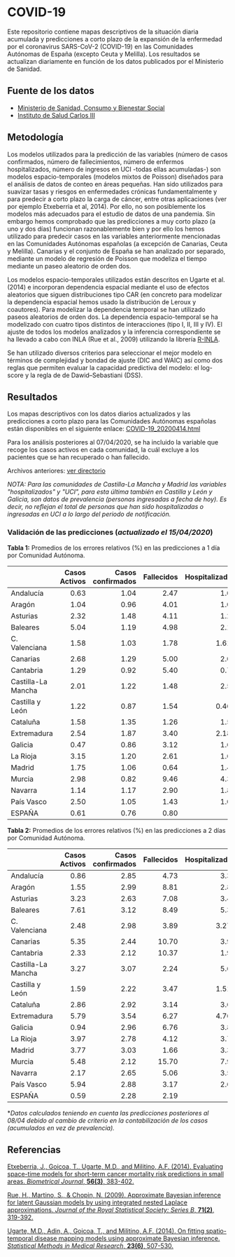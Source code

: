 # COVID-19
Este repositorio contiene mapas descriptivos de la situación diaria acumulada y predicciones a corto plazo de la expansión de la enfermedad por el coronavirus SARS-CoV-2 (COVID-19) en las Comunidades Autónomas de España (excepto Ceuta y Melilla). Los resultados se actualizan diariamente en función de los datos publicados por el Ministerio de Sanidad.

## Fuente de los datos

- [Ministerio de Sanidad, Consumo y Bienestar Social](https://www.mscbs.gob.es/profesionales/saludPublica/ccayes/alertasActual/nCov-China/situacionActual.htm)
- [Instituto de Salud Carlos III](https://covid19.isciii.es/)


## Metodología

Los modelos utilizados para la predicción de las variables (número de casos confirmados, número de fallecimientos, número de enfermos hospitalizados, número de ingresos en UCI -todas ellas acumuladas-) son modelos espacio-temporales (modelos mixtos de Poisson) diseñados para el análisis de datos de conteo en áreas pequeñas. Han sido utilizados para suavizar tasas y riesgos en enfermedades crónicas fundamentalmente y para predecir a corto plazo la carga de cáncer, entre otras aplicaciones (ver por ejemplo Etxeberria et al, 2014). Por ello, no son posiblemente los modelos más adecuados para el estudio de datos de una pandemia. Sin embargo hemos comprobado que las predicciones a muy corto plazo (a uno y dos días) funcionan razonablemente bien y por ello los hemos utilizado para predecir casos en las variables anteriormente mencionadas en las Comunidades Autónomas españolas (a excepción de Canarias, Ceuta y Melilla).  Canarias y el conjunto de España se han analizado por separado, mediante un modelo de regresión de Poisson que modeliza el tiempo mediante un paseo aleatorio de orden dos. 

Los modelos espacio-temporales utilizados están descritos en Ugarte et al. (2014) e incorporan dependencia espacial mediante el uso de efectos aleatorios que siguen distribuciones tipo CAR (en concreto para modelizar la dependencia espacial hemos usado la distribución de Leroux y coautores).  Para modelizar la dependencia temporal se han utilizado paseos aleatorios de orden dos. La dependencia espacio-temporal se ha modelizado con cuatro tipos distintos de interacciones (tipo I, II, III y IV). El ajuste de todos los modelos analizados y la inferencia correspondiente se ha llevado a cabo con INLA (Rue et al., 2009) utilizando la librería [R-INLA](http://www.r-inla.org/).

Se han utilizado diversos criterios para seleccionar el mejor modelo en términos de complejidad y bondad de ajuste (DIC and WAIC) así como dos reglas que permiten evaluar la capacidad predictiva del modelo: el log-score y la regla de de Dawid–Sebastiani (DSS).



## Resultados
Los mapas descriptivos con los datos diarios actualizados y las predicciones a corto plazo para las Comunidades Autónomas españolas están disponibles en el siguiente enlace:
[COVID-19_20200414.html](https://emi-sstcdapp.unavarra.es/COVID-19/COVID-19_20200414.html)

Para los análisis posteriores al 07/04/2020, se ha incluido la variable que recoge los casos activos en cada comunidad, la cuál excluye a los pacientes que se han recuperado o han fallecido.

Archivos anteriores: [ver directorio](https://emi-sstcdapp.unavarra.es/COVID-19/)

_NOTA: Para las comunidades de Castilla-La Mancha y Madrid las variables "hospitalizados" y "UCI", para esta última también en Castilla y León y Galicia, son datos de prevalencia (personas ingresadas a fecha de hoy). Es decir, no reflejan el total de personas que han sido hospitalizadas o ingresadas en UCI a lo largo del periodo de notificación._


### Validación de las predicciones (_actualizado el 15/04/2020_)

__Tabla 1:__ Promedios de los errores relativos (%) en las predicciones a 1 día por Comunidad Autónoma.

|                   | Casos Activos | Casos confirmados | Fallecidos | Hospitalizados | UCI |
|:------------------|-----:|-----:|-----:|-----:|-----:|
|Andalucía          |  0.63|  1.04|  2.47|  1.09|  5.68|
|Aragón             |  1.04|  0.96|  4.01|  1.04|  3.69|
|Asturias           |  2.32|  1.48|  4.11|  1.25|  3.46|
|Baleares           |  5.04|  1.19|  4.98|  2.15|  2.23|
|C. Valenciana      |  1.58|  1.03|  1.78| 1.61*| 1.90*|
|Canarias           |  2.68|  1.29|  5.00|  2.03|  3.34|
|Cantabria          |  1.29|  0.92|  5.40|  0.73|  2.90|
|Castilla-La Mancha |  2.01|  1.22|  1.48|  2.55|  2.38|
|Castilla y León    |  1.22|  0.87|  1.54| 0.46*|  0.84|
|Cataluña           |  1.58|  1.35|  1.26|  1.55|  2.16|
|Extremadura        |  2.54|  1.87|  3.40| 2.18*| 7.68*|
|Galicia            |  0.47|  0.86|  3.12|  1.68|  2.63|
|La Rioja           |  3.15|  1.20|  2.61|  1.67|  2.48|
|Madrid             |  1.75|  1.06|  0.64|  1.42|  1.11|
|Murcia             |  2.98|  0.82|  9.46|  4.32|  3.16|
|Navarra            |  1.14|  1.17|  2.90|  1.87|  1.71|
|País Vasco         |  2.50|  1.05|  1.43|  1.01|  1.15|
|ESPAÑA             |  0.61|  0.76|  0.80|      |      |


__Tabla 2:__ Promedios de los errores relativos (%) en las predicciones a 2 días por Comunidad Autónoma.

|                   | Casos Activos | Casos confirmados | Fallecidos | Hospitalizados | UCI |
|:------------------|------:|------:|------:|------:|------:|
|Andalucía          |   0.86|   2.85|   4.73|   3.31|   8.68|
|Aragón             |   1.55|   2.99|   8.81|   2.81|   7.67|
|Asturias           |   3.23|   2.63|   7.08|   3.46|   6.87|
|Baleares           |   7.61|   3.12|   8.49|   5.34|   5.09|
|C. Valenciana      |   2.48|   2.98|   3.89|  3.27*|  4.19*|
|Canarias           |   5.35|   2.44|  10.70|   3.91|   7.05|
|Cantabria          |   2.33|   2.12|  10.37|   1.97|   6.05|
|Castilla-La Mancha |   3.27|   3.07|   2.24|   5.63|   4.40|
|Castilla y León    |   1.59|   2.22|   3.47|  1.51*|   1.52|
|Cataluña           |   2.86|   2.92|   3.14|   3.63|   2.82|
|Extremadura        |   5.79|   3.54|   6.27|  4.76*| 14.40*|
|Galicia            |   0.94|   2.96|   6.76|   3.88|   6.22|
|La Rioja           |   3.97|   2.78|   4.12|   3.73|   4.82|
|Madrid             |   3.77|   3.03|   1.66|   3.36|   2.38|
|Murcia             |   5.48|   2.12|  15.70|   7.99|   5.95|
|Navarra            |   2.17|   2.65|   5.06|   3.55|   3.36|
|País Vasco         |   5.94|   2.88|   3.17|   2.66|   2.27|
|ESPAÑA             |   0.59|   2.28|   2.19|       |       |

*_Datos calculados teniendo en cuenta las predicciones posteriores al 08/04 debido al cambio de criterio en la contabilización de los casos (acumulados en vez de prevalencia)._


## Referencias
[Etxeberria, J., Goicoa, T., Ugarte, M.D., and Militino, A.F. (2014). Evaluating space-time models for short-term cancer mortality risk predictions in small areas. _Biometrical Journal_, __56(3)__, 383-402.](https://doi.org/10.1002/bimj.201200259)

[Rue, H., Martino, S., & Chopin, N. (2009). Approximate Bayesian inference for latent Gaussian models by using integrated nested Laplace approximations. _Journal of the Royal Statistical Society: Series B_, __71(2)__, 319-392.]( https://doi.org/10.1111/j.1467-9868.2008.00700.x)

[Ugarte, M.D., Adin, A., Goicoa, T., and Militino, A.F. (2014). On fitting spatio-temporal disease mapping models using approximate Bayesian inference. _Statistical Methods in Medical Research_, __23(6)__, 507-530.](https://doi.org/10.1177/0962280214527528)
